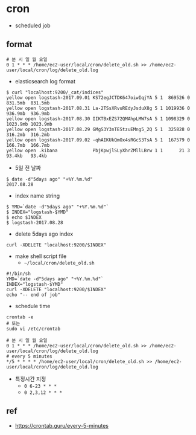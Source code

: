 # cron
- scheduled job

## format

```
# 분 시 일 월 요일
0 1 * * * /home/ec2-user/local/cron/delete_old.sh >> /home/ec2-user/local/cron/log/delete_old.log
```

- elasticsearch log format

```
$ curl "localhost:9200/_cat/indices"
yellow open logstash-2017.09.01 KS72egJCTDK647oiwIqjYA 5 1  869526 0  831.5mb  831.5mb
yellow open logstash-2017.08.31 La-2TSsXRvuREdyJsduX8g 5 1 1019936 0  936.9mb  936.9mb
yellow open logstash-2017.08.30 IIKTBxEZS72QMAhpLMW7sA 5 1 1098329 0 1023.9mb 1023.9mb
yellow open logstash-2017.08.29 GMgS3Y3nTEStzuEMng5_2Q 5 1  325828 0  316.2mb  316.2mb
yellow open logstash-2017.09.02 -qhAIKUkQmOx4sRGcS3TsA 5 1  167579 0  166.7mb  166.7mb
yellow open .kibana             PbjKpwjlSLyXhrZMllLBrw 1 1      21 3   93.4kb   93.4kb
```

- 5일 전 날짜

```
$ date -d"5days ago" "+%Y.%m.%d"
2017.08.28
```

- index name string

```
$ YMD=`date -d"5days ago" "+%Y.%m.%d"`
$ INDEX="logstash-$YMD"
$ echo $INDEX
$ logstash-2017.08.28
```

- delete 5days ago index

```
curl -XDELETE "localhost:9200/$INDEX"
```

- make shell script file
  * `~/local/cron/delete_old.sh`

```
#!/bin/sh
YMD=`date -d"5days ago" "+%Y.%m.%d"`
INDEX="logstash-$YMD"
curl -XDELETE "localhost:9200/$INDEX"
echo "-- end of job"
```

- schedule time

```
crontab -e
# 또는
sudo vi /etc/crontab
```

```
# 분 시 일 월 요일
0 1 * * * /home/ec2-user/local/cron/delete_old.sh >> /home/ec2-user/local/cron/log/delete_old.log
# every 5 minutes
*/5 * * * * /home/ec2-user/local/cron/delete_old.sh >> /home/ec2-user/local/cron/log/delete_old.log
```

- 특정시간 지정
  * `0 6-23 * * *`
  * `0 2,3,12 * * *`

## ref
- https://crontab.guru/every-5-minutes
